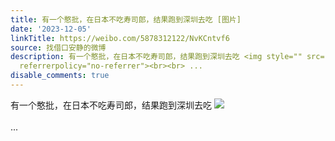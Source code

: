 ```yaml
---
title: 有一个憨批，在日本不吃寿司郎，结果跑到深圳去吃 [图片]
date: '2023-12-05'
linkTitle: https://weibo.com/5878312122/NvKCntvf6
source: 找借口安静的微博
description: 有一个憨批，在日本不吃寿司郎，结果跑到深圳去吃 <img style="" src="https://tvax4.sinaimg.cn/large/006pONvQgy1hkj5cf7oz4j31400u0wkj.jpg"
  referrerpolicy="no-referrer"><br><br> ...
disable_comments: true
---
```

有一个憨批，在日本不吃寿司郎，结果跑到深圳去吃 <img style="" src="https://tvax4.sinaimg.cn/large/006pONvQgy1hkj5cf7oz4j31400u0wkj.jpg" referrerpolicy="no-referrer"><br><br> ...